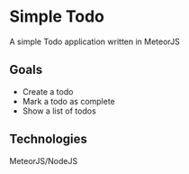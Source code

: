 # Simple Todo
A simple Todo application written in MeteorJS
## Goals
- Create a todo
- Mark a todo as complete
- Show a list of todos

## Technologies
MeteorJS/NodeJS
